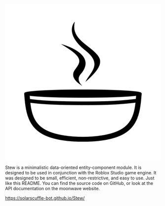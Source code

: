 ![Stew Logo](/SoupWhiteBlack.png)

Stew is a minimalistic data-oriented entity-component module. It is designed to be used in conjunction with the Roblox Studio game engine. It was designed to be small, efficient, non-restrictive, and easy to use. Just like this README. You can find the source code on GitHub, or look at the API documentation on the moonwave website.

https://solarscuffle-bot.github.io/Stew/
